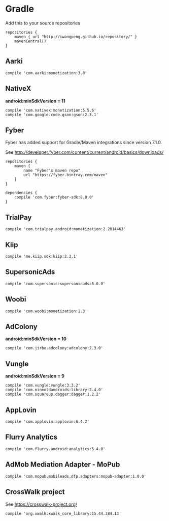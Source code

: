 # Gradle

Add this to your source repositories

    repositories {
        maven { url "http://iwangpeng.github.io/repository/" }
        mavenCentral()
    }

## Aarki
    compile 'com.aarki:monetization:3.0'

## NativeX

**android:minSdkVersion = 11**

    compile 'com.nativex:monetization:5.5.6'
    compile 'com.google.code.gson:gson:2.3.1'
    
## Fyber

Fyber has added support for Gradle/Maven integrations since version 7.1.0.

See http://developer.fyber.com/content/current/android/basics/downloads/

    repositories {
        maven {
            name "Fyber's maven repo"
            url "https://fyber.bintray.com/maven"
        }
    }

    dependencies {
        compile 'com.fyber:fyber-sdk:8.0.0'
    }
    
## TrialPay
    compile 'com.trialpay.android:monetization:2.2014463'
    
## Kiip
    compile 'me.kiip.sdk:kiip:2.3.1'

## SupersonicAds
    compile 'com.supersonic:supersonicads:6.0.0'
    
## Woobi
    compile 'com.woobi:monetization:1.3'
    
## AdColony

**android:minSdkVersion = 10**

    compile 'com.jirbo.adcolony:adcolony:2.3.0'
    
## Vungle

**android:minSdkVersion = 9**

    compile 'com.vungle:vungle:3.3.2'
    compile 'com.nineoldandroids:library:2.4.0'
    compile 'com.squareup.dagger:dagger:1.2.2'

## AppLovin
    compile 'com.applovin:applovin:6.4.2'

## Flurry Analytics
    compile 'com.flurry.android:analytics:5.4.0'

## AdMob Mediation Adapter - MoPub
    compile 'com.mopub.mobileads.dfp.adapters:mopub-adapter:1.0.0'

## CrossWalk project

See https://crosswalk-project.org/

    compile 'org.xwalk:xwalk_core_library:15.44.384.13'
